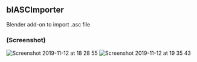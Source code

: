 ## blASCImporter

Blender add-on to import .asc file

### (Screenshot)
![Screenshot 2019-11-12 at 18 28 55](https://user-images.githubusercontent.com/317202/68703263-2a319000-0582-11ea-9354-ac753b513865.png)
![Screenshot 2019-11-12 at 19 35 43](https://user-images.githubusercontent.com/317202/68704064-a5477600-0583-11ea-9f5f-014622ce2a39.png)

